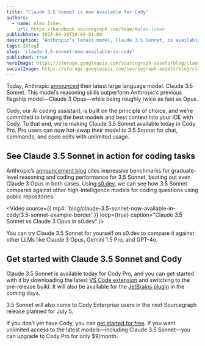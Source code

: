 ```yaml
---
title: "Claude 3.5 Sonnet is now available for Cody"
authors:
  - name: Alex Isken
    url: https://handbook.sourcegraph.com/team/#alex-isken
publishDate: 2024-06-20T10:00-01:00
description: "Anthropic’s latest model, Claude 3.5 Sonnet, is available now for Cody Pro. Upgrade to the latest extension versions or try s0.dev to get started."
tags: [blog]
slug: 'claude-3.5-sonnet-now-available-in-cody'
published: true
heroImage: https://storage.googleapis.com/sourcegraph-assets/blog/claude-3.5-sonnet-now-available-in-cody/claude-3.5-sonnet-hero.png
socialImage: https://storage.googleapis.com/sourcegraph-assets/blog/claude-3.5-sonnet-now-available-in-cody/claude-3.5-sonnet-hero.png
---
```


Today, Anthropic [announced](https://www.anthropic.com/news/claude-3-5-sonnet) their latest large language model: Claude 3.5 Sonnet. This model’s reasoning skills outperform Anthropic’s previous flagship model—Claude 3 Opus—while being roughly twice as fast as Opus.

Cody, our AI coding assistant, is built on the principle of choice, and we’re committed to bringing the best models and best context into your IDE with Cody. To that end, we’re making Claude 3.5 Sonnet available today in Cody Pro. Pro users can now hot-swap their model to 3.5 Sonnet for chat, commands, and code edits with unlimited usage.

## See Claude 3.5 Sonnet in action for coding tasks

Anthropic’s [announcement blog](https://www.anthropic.com/news/claude-3-5-sonnet) cites impressive benchmarks for graduate-level reasoning and coding performance for 3.5 Sonnet, beating out even Claude 3 Opus in both cases. Using [s0.dev](http://s0.dev/), we can see how 3.5 Sonnet compares against other high-intelligence models for coding questions using public repositories: 

<Video
  source={{
    mp4: 'blog/claude-3.5-sonnet-now-available-in-cody/3.5-sonnet-example-border'
  }}
  loop={true}
  caption="Claude 3.5 Sonnet vs Claude 3 Opus in s0.dev"
/>

You can try Claude 3.5 Sonnet for yourself on s0.dev to compare it against other LLMs like Claude 3 Opus, Gemini 1.5 Pro, and GPT-4o.

## Get started with Claude 3.5 Sonnet and Cody

Claude 3.5 Sonnet is available today for Cody Pro, and you can get started with it by downloading the latest [VS Code extension](https://marketplace.visualstudio.com/items?itemName=sourcegraph.cody-ai) and switching to the pre-release build. It will also be available for the [JetBrains plugin](https://plugins.jetbrains.com/plugin/9682-cody-ai-coding-assistant-with-autocomplete--chat/versions) in the coming days.

3.5 Sonnet will also come to Cody Enterprise users in the next Sourcegraph release planned for July 5.

If you don’t yet have Cody, you can [get started for free](https://sourcegraph.com/cody). If you want unlimited access to the latest models—including Claude 3.5 Sonnet—you can upgrade to Cody Pro for only $9/month. 
